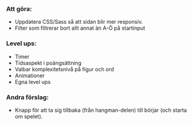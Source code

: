 ### Att göra:

- Uppdatera CSS/Sass så att sidan blir mer responsiv.
- Filter som filtrerar bort allt annat än A-Ö på startinput

### Level ups:
- Timer
- Tidsaspekt i poängsättning
- Valbar komplexitetsnivå på figur och ord
- Animationer
- Egna level ups

### Andra förslag:
- Knapp för att ta sig tillbaka (från hangman-delen) till börjar (och starta om spelet).
